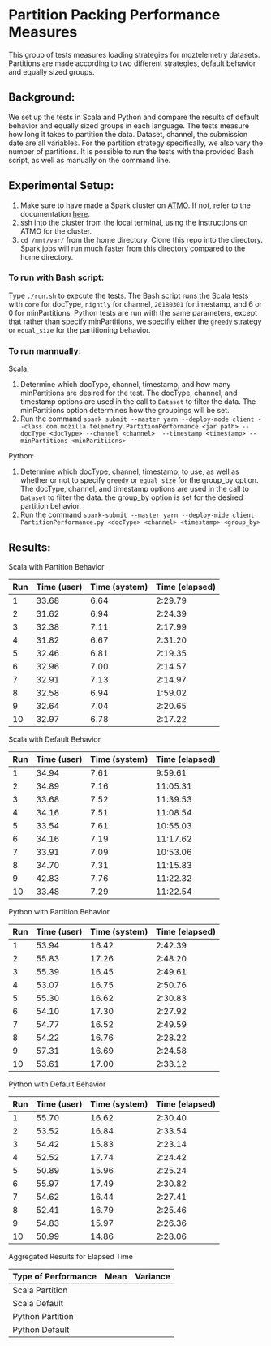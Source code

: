 # Partition Packing Performance Measures

This group of tests measures loading strategies for moztelemetry datasets. Partitions are made according to
two different strategies, default behavior and equally sized groups.

## Background:
We set up the tests in Scala and Python and compare the results of default
behavior and equally sized groups in each language. The tests measure how long
it takes to partition the data. Dataset, channel, the submission date are all
variables. For the partition strategy specifically, we also vary the number of
partitions. It is possible to run the tests with the provided Bash script, as
well as manually on the command line.

## Experimental Setup:
1. Make sure to have made a Spark cluster on [ATMO](https://analysis.telemetry.mozilla.org/). If not, refer to the
documentation [here](https://docs.telemetry.mozilla.org/tools/spark.html).
2. ssh into the cluster from the local terminal, using the instructions on ATMO for the cluster.
3. `cd /mnt/var/` from the home directory. Clone this repo into the directory. Spark jobs will run much faster from
this directory compared to the home directory.

### To run with Bash script:
Type `./run.sh` to execute the tests. The Bash script runs the Scala tests with `core` for docType, `nightly`
 for channel, `20180301` fortimestamp, and 6 or 0 for minPartitions. Python tests are run with the same
parameters, except that rather than specify minPartitions, we specifiy either the `greedy` strategy or
`equal_size` for the partitioning behavior.

### To run mannually:
Scala:
1. Determine which docType, channel, timestamp, and how many minPartitions are desired for the test. The
docType, channel, and timestamp options are used in the call to `Dataset` to
filter the data. The minPartitions option determines how the groupings will be
set.
2. Run the command `spark submit --master yarn --deploy-mode client --class com.mozilla.telemetry.PartitionPerformance <jar path> --docType <docType> --channel <channel>  --timestamp <timestamp> --minPartitions <minParitiions>`

Python:
1. Determine which docType, channel, timestamp, to use, as well as whether or
   not to specify `greedy` or `equal_size` for the group_by option. The
docType, channel, and timestamp options are used in the call to `Dataset` to
filter the data. the group_by option is set for the desired partition behavior.
2. Run the command `spark-submit --master yarn --deploy-mide client
   PartitionPerformance.py <docType> <channel> <timestamp> <group_by>`

## Results:
Scala with Partition Behavior

|Run   |Time (user)   |Time (system)   |Time (elapsed)   |
|------|--------------|----------------|-----------------|
|1     |33.68         |6.64            |2:29.79          |
|2     |31.62         |6.94            |2:24.39          |
|3     |32.38         |7.11            |2:17.99          |
|4     |31.82         |6.67            |2:31.20          |
|5     |32.46         |6.81            |2:19.35          |
|6     |32.96         |7.00            |2:14.57          |
|7     |32.91         |7.13            |2:14.97          |
|8     |32.58         |6.94            |1:59.02          |
|9     |32.64         |7.04            |2:20.65          |
|10    |32.97         |6.78            |2:17.22          |


Scala with Default Behavior

|Run   |Time (user)  |Time (system)   |Time (elapsed)    |
|------|-------------|----------------|------------------|
|1     |34.94        |7.61            |9:59.61           |
|2     |34.89        |7.16            |11:05.31          |
|3     |33.68        |7.52            |11:39.53          |
|4     |34.16        |7.51            |11:08.54          |
|5     |33.54        |7.61            |10:55.03          |
|6     |34.16        |7.19            |11:17.62          |
|7     |33.91        |7.09            |10:53.06          |
|8     |34.70        |7.31            |11:15.83          |
|9     |42.83        |7.76            |11:22.32          |
|10    |33.48        |7.29            |11:22.54          |


Python with Partition Behavior

|Run   |Time (user)  |Time (system)  |Time (elapsed)     |
|------|-------------|---------------|-------------------|
|1     |53.94        |16.42          |2:42.39            |
|2     |55.83        |17.26          |2:48.20            |
|3     |55.39        |16.45          |2:49.61            |
|4     |53.07        |16.75          |2:50.76            |
|5     |55.30        |16.62          |2:30.83            |
|6     |54.10        |17.30          |2:27.92            |
|7     |54.77        |16.52          |2:49.59            |
|8     |54.22        |16.76          |2:28.22            |
|9     |57.31        |16.69          |2:24.58            |
|10    |53.61        |17.00          |2:33.12            |


Python with Default Behavior

|Run   |Time (user)  |Time (system) |Time (elapsed)      |
|------|-------------|--------------|--------------------|
|1     |55.70        |16.62         |2:30.40             |
|2     |53.52        |16.84         |2:33.54             |
|3     |54.42        |15.83         |2:23.14             |
|4     |52.52        |17.74         |2:24.42             |
|5     |50.89        |15.96         |2:25.24             |
|6     |55.97        |17.49         |2:30.82             |
|7     |54.62        |16.44         |2:27.41             |
|8     |52.41        |16.79         |2:25.46             |
|9     |54.83        |15.97         |2:26.36             |
|10    |50.99        |14.86         |2:28.06             |


Aggregated Results for Elapsed Time

|Type of Performance|Mean   |Variance   |
|-------------------|-------|-----------|
|Scala Partition    |
|Scala Default      |
|Python Partition   |
|Python Default     |
